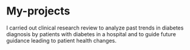 # My-projects
I carried out clinical research review to analyze past trends in diabetes diagnosis by patients with diabetes in a hospital and to guide future guidance leading to patient health changes.
